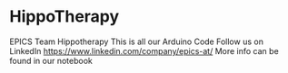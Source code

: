 # HippoTherapy
EPICS Team Hippotherapy
This is all our Arduino Code
Follow us on LinkedIn
https://www.linkedin.com/company/epics-at/
More info can be found in our notebook

